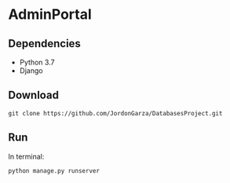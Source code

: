 # AdminPortal

## Dependencies
* Python 3.7
* Django

## Download

```
git clone https://github.com/JordonGarza/DatabasesProject.git
```

## Run
In terminal:
```
python manage.py runserver
```

